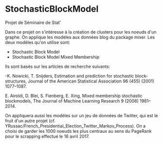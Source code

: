 # StochasticBlockModel
Projet de Séminaire de Stat'

Dans ce projet on s'intéresse à la création de clusters pour les noeuds d'un graphe. On applique les modèles aux données blog du package mixer.
Les deux modèles qu'on utilise sont:
- Stochastic Block Model
- Stochastic Block Model Mixed Membership

Ils sont basés sur les articles de recherche suivants:

-K. Nowicki, T. Snijders, Estimation and prediction for stochastic block- structures, Journal of
the American Statistical Association 96 (455) (2001) 1077–1087.

E. Airoldi, D. Blei, S. Fienberg, E. Xing, Mixed membership stochastic blockmodels, The Journal
of Machine Learning Research 9 (2008) 1981– 2014.


On appliquera aussi les modèles sur un jeu de données de Twitter, qui est le fruit d'un autre projet (cf. YRussac/French_Presidential_Election_Twitter_Markov_Process). On a choisi de garder les 1000 noeuds les plus centraux au sens du PageRank pour le scrapping effectué le 16 avril 2017. 
